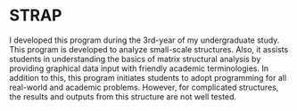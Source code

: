 # STRAP
I developed this program during the 3rd-year of my undergraduate study.   This program is developed to analyze small-scale structures. Also, it assists students in understanding the basics of matrix structural analysis by providing graphical data input with friendly academic terminologies. In addition to this, this program initiates students to adopt programming for all real-world and academic problems. However, for complicated structures, the results and outputs from this structure are not well tested.
